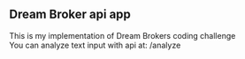 ## Dream Broker api app
This is my implementation of Dream Brokers coding challenge  
You can analyze text input with api at: /analyze
